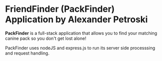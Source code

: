 # FriendFinder (PackFinder) Application by Alexander Petroski


__PackFinder__ is a full-stack application that allows you to find your matching canine pack so you don't get lost alone!

PackFinder uses nodeJS and express.js to run its server side processsing and request handling. 

